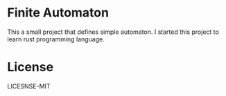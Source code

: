 # Finite Automaton
This a small project that defines simple automaton. I started this project to learn rust
programming language.

# License
LICESNSE-MIT
